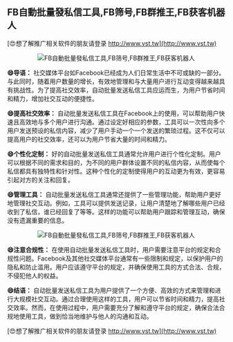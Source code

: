 ## **FB自動批量發私信工具,FB筛号,FB群推王,FB获客机器人**

[😍想了解推广相关软件的朋友请登录 http://www.vst.tw](http://www.vst.tw)

 <center><img src="https://vst.tw/MP4/tuiguang/png/6.png" alt="FB自動批量發私信工具,FB筛号,FB群推王,FB获客机器人"></center>

**😄导语：**
社交媒体平台如Facebook已经成为人们日常生活中不可或缺的一部分。与此同时，随着用户数量的增长，有效地管理和与大量用户进行互动变得越来越具有挑战性。为了提高社交效率，自动批量发送私信工具应运而生，为用户节省时间和精力，增加社交互动的便捷性。

**😄提高社交效率：**
自动批量发送私信工具在Facebook上的使用，可以帮助用户快速且高效地与多个用户进行沟通。通过设定好相应的参数，工具可以一次性向多个用户发送预设的私信内容，减少了用户手动一个一个发送的繁琐过程。这不仅可以提高用户的社交效率，还可以为用户节省大量的时间和精力。

**😄个性化定制：**
好的自动批量发送私信工具通常允许用户进行个性化定制。用户可以根据不同的需求和目的，为不同的用户群体设置不同的私信内容，从而使每个私信都具有独特性和针对性。这种个性化的定制使得用户的互动更为有效，更容易引起对方的关注和回复。

**😄管理工具：**
自动批量发送私信工具通常还提供了一些管理功能，帮助用户更好地管理社交互动。例如，工具可以提供发送记录，让用户清楚地了解哪些用户已经收到了私信，谁已经回复了等等。这样的功能可以帮助用户跟踪和管理互动，确保没有遗漏重要的信息。

 <center><img src="https://vst.tw/MP4/tuiguang/png/0.png" alt="FB自動批量發私信工具,FB筛号,FB群推王,FB获客机器人"></center>

**😄注意合规性：**
在使用自动批量发送私信工具时，用户需要注意平台的规定和合规性问题。Facebook及其他社交媒体平台通常有一些限制和规定，以保护用户的隐私和防止滥用。用户应该遵守平台的规定，并确保使用工具的方式合法、合规，不侵犯他人的权益。

**😄结语：**
自动批量发送私信工具为用户提供了一个方便、高效的方式来管理和进行大规模社交互动。通过合理使用这样的工具，用户可以节省时间和精力，提高社交效率。然而，在使用过程中，用户需要充分了解和遵守平台的规定，确保合法合规地使用工具，做到恰当地维护与他人的沟通和互动。

[😍想了解推广相关软件的朋友请登录 http://www.vst.tw](http://www.vst.tw)



